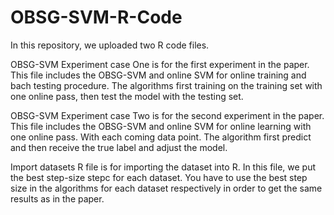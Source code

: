 # OBSG-SVM-R-Code
In this repository, we uploaded two R code files. 

OBSG-SVM Experiment case One is for the first experiment in the paper. This file includes the OBSG-SVM and online SVM for online training and bach testing procedure. The algorithms first training on the training set with one online pass, then test the model with the testing set.

OBSG-SVM Experiment case Two is for the second experiment in the paper. This file includes the OBSG-SVM and online SVM for online learning with one online pass. With each coming data point. The algorithm first predict and then receive the true label and adjust the model. 

Import datasets R file is for importing the dataset into R. In this file, we put the best step-size stepc for each dataset. You have to use the best step size in the algorithms for each dataset respectively in order to get the same results as in the paper.

